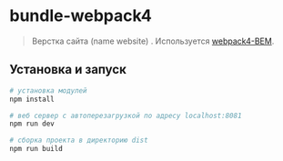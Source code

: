 # bundle-webpack4

> Верстка сайта (name website) . Используется [webpack4-BEM](https://github.com/SDim87/bundle-webpack4).

## Установка и запуск

```bash
# установка модулей
npm install

# веб сервер с автоперезагрузкой по адресу localhost:8081
npm run dev

# сборка проекта в директорию dist
npm run build

```
